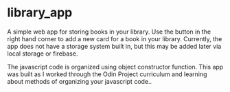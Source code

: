 # library_app
A simple web app for storing books in your library. Use the button in the right hand corner to add a new card for a book in your library. Currently, the app does not have a storage system built in, but this may be added later via local storage or firebase.

The javascript code is organized using object constructor function. This app was built as I worked through the Odin Project curriculum and learning about methods of organizing your javascript code..
